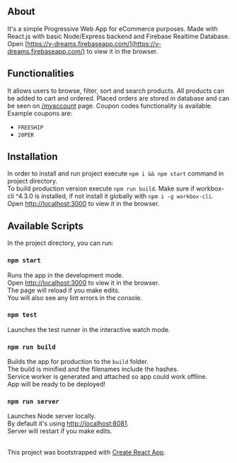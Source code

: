 ## About

It's a simple Progressive Web App for eCommerce purposes. Made with React.js with basic Node/Express backend and Firebase Realtime Database.<br>
Open [https://v-dreams.firebaseapp.com/](https://v-dreams.firebaseapp.com/) to view it in the browser.

## Functionalities

It allows users to browse, filter, sort and search products. All products can be added to cart and ordered. Placed orders are stored in database and can be seen on [/myaccount](https://v-dreams.firebaseapp.com/myaccount) page. Coupon codes functionality is available. Example coupons are:

* `FREESHIP`
* `20PER`

## Installation

In order to install and run project execute `npm i && npm start` command in project directory.<br>
To build production version execute `npm run build`. Make sure if workbox-cli ^4.3.0 is installed, if not install it globally with `npm i -g workbox-cli`.<br>
Open [http://localhost:3000](http://localhost:3000) to view it in the browser.

## Available Scripts

In the project directory, you can run:

### `npm start`

Runs the app in the development mode.<br>
Open [http://localhost:3000](http://localhost:3000) to view it in the browser.<br>
The page will reload if you make edits.<br>
You will also see any lint errors in the console.

### `npm test`

Launches the test runner in the interactive watch mode.

### `npm run build`

Builds the app for production to the `build` folder.<br>
The build is minified and the filenames include the hashes.<br>
Service worker is generated and attached so app could work offline.<br>
App will be ready to be deployed!

### `npm run server`

Launches Node server locally.<br>
By default it's using [http://localhost:8081](http://localhost:8081).<br>
Server will restart if you make edits.<br><br>

This project was bootstrapped with [Create React App](https://github.com/facebook/create-react-app).
